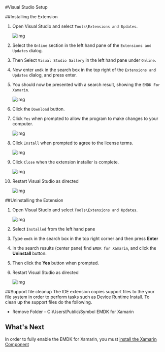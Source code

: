 #Visual Studio Setup

<!--## Watch This Guide
![yt:4z1HQ1M3qJ0](images/video.png)-->


##Installing the Extension

1. Open Visual Studio and select `Tools\Extensions and Updates`.

	![img](images/vs/toolsextensions.png)
2. Select the `Online` section in the left hand pane of the `Extensions and Updates` dialog.
3. Then Select `Visual Studio Gallery` in the left hand pane under `Online`.
4. Now enter `emdk` in the search box in the top right of the `Extensions and Updates` dialog, and press enter.
5. You should now be presented with a search result, showing the `EMDK For Xamarin`.

	![img](images/vs/install-emdk-found.png)
6. Click the `Download` button.

7. Click `Yes` when prompted to allow the program to make changes to your computer.

	![img](images/vs/vsix-install-allow.png)
8. Click `Install` when prompted to agree to the license terms.

	![img](images/vs/vsix-install-license.png)
9. Click `Close` when the extension installer is complete.

	![img](images/vs/vsix-install-complete.png)
10. Restart Visual Studio as directed

	![img](images/vs/vsix-restart.png)

##Uninstalling the Extension

1. Open Visual Studio and select `Tools\Extensions and Updates`.

	![img](images/vs/toolsextensions.png)

2. Select `Installed` from the left hand pane
3. Type `emdk` in the search box in the top right corner and then press **Enter**
4. In the search results (center pane) find `EMDK for Xamarin`, and click the **Uninstall** button.
5. Then click the **Yes** button when prompted.
6. Restart Visual Studio as directed

	![img](images/vs/vsix-restart.png)

##Support file cleanup
The IDE extension copies support files to the your file system in order to perform tasks such as Device Runtime Install. To clean up the support files do the following.

* Remove Folder - C:\Users\Public\Symbol EMDK for Xamarin



## What's Next
In order to fully enable the EMDK for Xamarin, you must [install the Xamarin Component](../guide/component/install)
